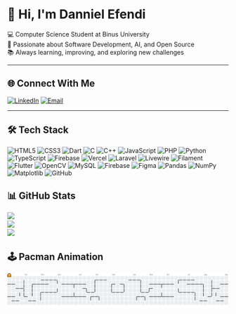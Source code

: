 # 👋 Hi, I'm Danniel Efendi  

💻 Computer Science Student at Binus University  
🚀 Passionate about Software Development, AI, and Open Source  
📚 Always learning, improving, and exploring new challenges  

---

## 🌐 Connect With Me
[![LinkedIn](https://img.shields.io/badge/LinkedIn-%230077B5.svg?logo=linkedin&logoColor=white)](https://linkedin.com/in/danniel-efendi-439007326) 
[![Email](https://img.shields.io/badge/Email-D14836?logo=gmail&logoColor=white)](mailto:efendidanniel5@gmail.com)

---

## 🛠️ Tech Stack  
![HTML5](https://img.shields.io/badge/html5-%23E34F26.svg?style=for-the-badge&logo=html5&logoColor=white) ![CSS3](https://img.shields.io/badge/css3-%231572B6.svg?style=for-the-badge&logo=css3&logoColor=white) ![Dart](https://img.shields.io/badge/dart-%230175C2.svg?style=for-the-badge&logo=dart&logoColor=white) ![C](https://img.shields.io/badge/c-%2300599C.svg?style=for-the-badge&logo=c&logoColor=white) ![C++](https://img.shields.io/badge/c++-%2300599C.svg?style=for-the-badge&logo=c%2B%2B&logoColor=white) ![JavaScript](https://img.shields.io/badge/javascript-%23323330.svg?style=for-the-badge&logo=javascript&logoColor=%23F7DF1E) ![PHP](https://img.shields.io/badge/php-%23777BB4.svg?style=for-the-badge&logo=php&logoColor=white) ![Python](https://img.shields.io/badge/python-3670A0?style=for-the-badge&logo=python&logoColor=ffdd54) ![TypeScript](https://img.shields.io/badge/typescript-%23007ACC.svg?style=for-the-badge&logo=typescript&logoColor=white) ![Firebase](https://img.shields.io/badge/firebase-%23039BE5.svg?style=for-the-badge&logo=firebase) ![Vercel](https://img.shields.io/badge/vercel-%23000000.svg?style=for-the-badge&logo=vercel&logoColor=white) ![Laravel](https://img.shields.io/badge/laravel-%23FF2D20.svg?style=for-the-badge&logo=laravel&logoColor=white) ![Livewire](https://img.shields.io/badge/livewire-%234e56a6.svg?style=for-the-badge&logo=livewire&logoColor=white) ![Filament](https://img.shields.io/badge/Filament-FFAA00?style=for-the-badge&logoColor=%23000000) ![Flutter](https://img.shields.io/badge/Flutter-%2302569B.svg?style=for-the-badge&logo=Flutter&logoColor=white) ![OpenCV](https://img.shields.io/badge/opencv-%23white.svg?style=for-the-badge&logo=opencv&logoColor=white) ![MySQL](https://img.shields.io/badge/mysql-4479A1.svg?style=for-the-badge&logo=mysql&logoColor=white) ![Firebase](https://img.shields.io/badge/firebase-a08021?style=for-the-badge&logo=firebase&logoColor=ffcd34) ![Figma](https://img.shields.io/badge/figma-%23F24E1E.svg?style=for-the-badge&logo=figma&logoColor=white) ![Pandas](https://img.shields.io/badge/pandas-%23150458.svg?style=for-the-badge&logo=pandas&logoColor=white) ![NumPy](https://img.shields.io/badge/numpy-%23013243.svg?style=for-the-badge&logo=numpy&logoColor=white) ![Matplotlib](https://img.shields.io/badge/Matplotlib-%23ffffff.svg?style=for-the-badge&logo=Matplotlib&logoColor=black) ![GitHub](https://img.shields.io/badge/github-%23121011.svg?style=for-the-badge&logo=github&logoColor=white)


## 📊 GitHub Stats  
![](https://github-readme-stats.vercel.app/api?username=dannielefendi&theme=dark&hide_border=false&include_all_commits=false&count_private=false)<br/>
![](https://nirzak-streak-stats.vercel.app/?user=dannielefendi&theme=dark&hide_border=false)<br/>
![](https://github-readme-stats.vercel.app/api/top-langs/?username=dannielefendi&theme=dark&hide_border=false&include_all_commits=false&count_private=false&layout=compact)

## 🕹️ Pacman Animation  

<picture>
  <source media="(prefers-color-scheme: dark)" srcset="https://raw.githubusercontent.com/dannielefendi/dannielefendi/output/pacman-contribution-graph-dark.svg">
  <source media="(prefers-color-scheme: light)" srcset="https://raw.githubusercontent.com/dannielefendi/dannielefendi/output/pacman-contribution-graph.svg">
  <img alt="pacman contribution graph" src="https://raw.githubusercontent.com/dannielefendi/dannielefendi/output/pacman-contribution-graph.svg">
</picture>




<!-- Proudly created with GPRM ( https://gprm.itsvg.in ) -->
